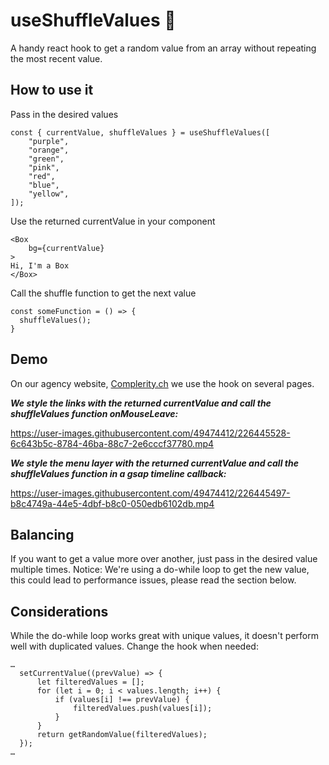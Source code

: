 # useShuffleValues 🎲
A handy react hook to get a random value from an array without repeating the most recent value.

## How to use it
Pass in the desired values
```tsx
const { currentValue, shuffleValues } = useShuffleValues([
    "purple",
    "orange",
    "green",
    "pink",
    "red",
    "blue",
    "yellow",
]);
```
Use the returned currentValue in your component
```tsx
<Box
    bg={currentValue}
>
Hi, I'm a Box
</Box>
```
Call the shuffle function to get the next value
```tsx
const someFunction = () => {
  shuffleValues();
}
```
## Demo
On our agency website, [Complerity.ch](https://complerity.ch/) we use the hook on several pages.

***We style the links with the returned currentValue and call the shuffleValues function onMouseLeave:***


https://user-images.githubusercontent.com/49474412/226445528-6c643b5c-8784-46ba-88c7-2e6cccf37780.mp4



***We style the menu layer with the returned currentValue and call the shuffleValues function in a gsap timeline callback:***


https://user-images.githubusercontent.com/49474412/226445497-b8c4749a-44e5-4dbf-b8c0-050edb6102db.mp4



## Balancing
If you want to get a value more over another, just pass in the desired value multiple times.
Notice: We're using a do-while loop to get the new value, this could lead to performance issues, please read the section below.

## Considerations
While the do-while loop works great with unique values, it doesn't perform well with duplicated values.
Change the hook when needed:
```tsx
…
  setCurrentValue((prevValue) => {
      let filteredValues = [];
      for (let i = 0; i < values.length; i++) {
          if (values[i] !== prevValue) {
              filteredValues.push(values[i]);
          }
      }
      return getRandomValue(filteredValues);
  });
…
```
